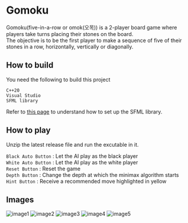 # Gomoku
Gomoku(five-in-a-row or omok(오목)) is a 2-player board game where players take turns placing their stones on the board.    
The objective is to be the first player to make a sequence of five of their stones in a row, horizontally, vertically or diagonally.   

## How to build
You need the following to build this project   

    C++20
    Visual Studio
    SFML library 

Refer to [this page](https://www.sfml-dev.org/tutorials/2.6/start-vc.php) to understand how to set up the SFML library.    

## How to play

Unzip the latest release file and run the excutable in it.
 
```Black Auto Button``` : Let the AI play as the black player    
```White Auto Button``` : Let the AI play as the white player     
```Reset Button``` : Reset the game      
```Depth Button``` : Change the depth at which the minimax algorithm starts      
```Hint Button``` : Receive a recommended move highlighted in yellow   

## Images

![image1](images/1.PNG)
![image2](images/2.PNG)
![image3](images/3.PNG)
![image4](images/4.PNG)
![image5](images/gomoku.gif)







